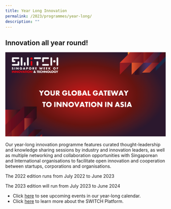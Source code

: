 ```yaml
---
title: Year Long Innovation
permalink: /2023/programmes/year-long/
description: ""
---
```

## **Innovation all year round!**
![SWITCH Social Banner](/images/Copy%20of%20SWITCH%20Social%20Banner%202%20(1).png)

Our year-long innovation programme features curated thought-leadership and knowledge sharing sessions by industry and innovation leaders, as well as multiple networking and collaboration opportunities with Singaporean and International organisations to facilitate open innovation and cooperation between startups, corporations and organisations.

The 2022 edition runs from July 2022 to June 2023

The 2023 edition will run from July 2023 to June 2024

* Click [here](/example-resource/events-and-initiatives/) to see upcoming events in our year-long calendar.
* Click [here](/platform) to learn more about the SWITCH Platform.
